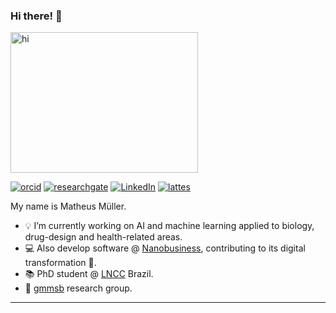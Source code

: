 ### Hi there! 👋

<p >
<img src="https://i.pinimg.com/originals/2d/8a/44/2d8a44f05889b4a06bb35a0dafb7355e.gif" alt="hi" width="300" height="225">
</p>

[![orcid](https://img.shields.io/badge/ORCID--_?style=social&logo=orcid)](https://orcid.org/0000-0002-0659-6365) 
[![researchgate](https://img.shields.io/badge/Research_Gate-00CCBB.svg?&style=flat&logo=ResearchGate&logoColor=white)](https://www.researchgate.net/profile/Matheus_Mueller2) 
[![LinkedIn](https://img.shields.io/badge/LinkedIn-0077B5?style=flat&logo=linkedin&logoColor=white)](www.linkedin.com/in/mullerpds) 
[![lattes](https://img.shields.io/badge/Lattes-CNPq-blue?style=flat)](http://lattes.cnpq.br/0364392354139129) 


My name is Matheus Müller. 

- 💡 I’m currently working on AI and machine learning applied to biology, drug-design and health-related areas.
- 💻 Also develop software @ [Nanobusiness](https://nanobusiness.com.br/), contributing to its digital transformation 🚀.
- 📚 PhD student @ [LNCC](https://www.lncc.br/) Brazil.
- 🧪 [gmmsb](http://gmmsb.lncc.br/) research group.


---
<!--
**mpds/mpds** is a ✨ _special_ ✨ repository because its `README.md` (this file) appears on your GitHub profile.

Here are some ideas to get you started:

- 🔭 I’m currently working on ...
- 🌱 I’m currently learning ...
- 👯 I’m looking to collaborate on ...
- 🤔 I’m looking for help with ...
- 💬 Ask me about ...
- 📫 How to reach me: ...
- 😄 Pronouns: ...
- ⚡ Fun fact: ...
-->
